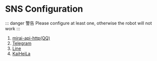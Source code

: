 # SNS Configuration

::: danger 警告
Please configure at least one, otherwise the robot will not work
:::

1. [mirai-api-http(QQ)](mirai-api-http(QQ))
2. [Telegram](Telegram)
3. [Line](Line)
4. [KaiHeiLa](KaiHeiLa)
